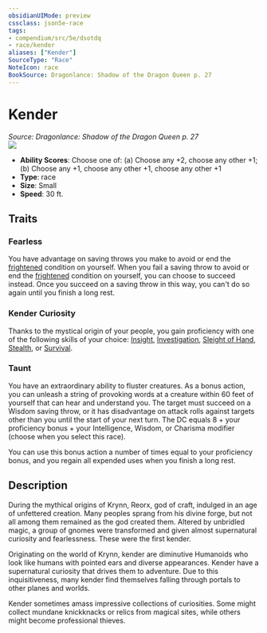 ```yaml
---
obsidianUIMode: preview
cssclass: json5e-race
tags:
- compendium/src/5e/dsotdq
- race/kender
aliases: ["Kender"]
SourceType: "Race"
NoteIcon: race
BookSource: Dragonlance: Shadow of the Dragon Queen p. 27
---
```

# Kender
*Source: Dragonlance: Shadow of the Dragon Queen p. 27*  
![](/2-Mechanics/CLI/races/img/kender.webp#right)  

- **Ability Scores**: Choose one of: (a) Choose any +2, choose any other +1; (b) Choose any +1, choose any other +1, choose any other +1
- **Type**: race
- **Size**: Small
- **Speed**: 30 ft.

## Traits

### Fearless

You have advantage on saving throws you make to avoid or end the [frightened](/2-Mechanics/CLI/rules/conditions.md#frightened) condition on yourself. When you fail a saving throw to avoid or end the [frightened](/2-Mechanics/CLI/rules/conditions.md#frightened) condition on yourself, you can choose to succeed instead. Once you succeed on a saving throw in this way, you can't do so again until you finish a long rest.

### Kender Curiosity

Thanks to the mystical origin of your people, you gain proficiency with one of the following skills of your choice: [Insight](/2-Mechanics/CLI/rules/skills.md#Insight), [Investigation](/2-Mechanics/CLI/rules/skills.md#Investigation), [Sleight of Hand](/2-Mechanics/CLI/rules/skills.md#Sleight%20of%20Hand), [Stealth](/2-Mechanics/CLI/rules/skills.md#Stealth), or [Survival](/2-Mechanics/CLI/rules/skills.md#Survival).

### Taunt

You have an extraordinary ability to fluster creatures. As a bonus action, you can unleash a string of provoking words at a creature within 60 feet of yourself that can hear and understand you. The target must succeed on a Wisdom saving throw, or it has disadvantage on attack rolls against targets other than you until the start of your next turn. The DC equals 8 + your proficiency bonus + your Intelligence, Wisdom, or Charisma modifier (choose when you select this race).

You can use this bonus action a number of times equal to your proficiency bonus, and you regain all expended uses when you finish a long rest.

## Description

During the mythical origins of Krynn, Reorx, god of craft, indulged in an age of unfettered creation. Many peoples sprang from his divine forge, but not all among them remained as the god created them. Altered by unbridled magic, a group of gnomes were transformed and given almost supernatural curiosity and fearlessness. These were the first kender.

Originating on the world of Krynn, kender are diminutive Humanoids who look like humans with pointed ears and diverse appearances. Kender have a supernatural curiosity that drives them to adventure. Due to this inquisitiveness, many kender find themselves falling through portals to other planes and worlds.

Kender sometimes amass impressive collections of curiosities. Some might collect mundane knickknacks or relics from magical sites, while others might become professional thieves.